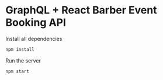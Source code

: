 # GraphQL + React Barber Event Booking API

Install all dependencies
```sh
npm install
```

Run the server
```sh
npm start
```
